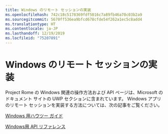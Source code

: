 ```yaml
---
title: Windows のリモート セッションの実装
ms.openlocfilehash: 742c18c5178369fdf5016c7a89fb46a70c03b2a9
ms.sourcegitcommit: 5670ff536ea9bfcd678cfde54f262a1ec5c8add4
ms.translationtype: HT
ms.contentlocale: ja-JP
ms.lasthandoff: 12/19/2019
ms.locfileid: "75207891"
---
```

# <a name="implementing-remote-sessions-for-windows"></a>Windows のリモート セッションの実装

Project Rome の Windows 関連の操作方法および API ページは、Microsoft のドキュメント サイトの UWP セクションに含まれています。 Windows アプリのリモート セッションを実装する方法については、次の記事をご覧ください。

[Windows 用ハウツー ガイド](https://docs.microsoft.com/windows/uwp/launch-resume/remote-sessions)

[Windows用 API リファレンス](https://docs.microsoft.com/uwp/api/windows.system.remotesystems.remotesystemsession)